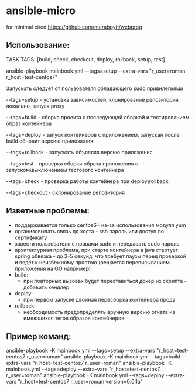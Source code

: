 # ansible-micro
for minimal ci\cd https://github.com/merabpyh/webprog

## Использование:
TASK TAGS: [build, check, checkout, deploy, rollback, setup, test]

ansible-playbook mainbook.yml --tags=setup --extra-vars "r_user=roman r_host=test-centos7" 

Запускать следует от пользователя обладающего sudo привилегиями

--tags=setup - установка зависимостей, клонирование репозитория локально, запуск proxy

--tags=build - сборка проекта с последующей сборкой и тестированием образ контейнера

--tags=deploy - запуск контейнеров с приложением, запуская после build обновит версию приложения

--tags=rollback - запускать объявляя версию приложения

--tags=test - проверка сборки образа приложения с запуском\выключением тестового контейнера

--tags=check - проверка работы контейнера при deploy\rollback

--tags=checkout - склонирование репозитория

## Изветные проблемы:
- поддерживается только centos6+ из-за использования модуля yum
- организовывать связь до хоста - ssh пароль или доступ по сертификату
- завести пользователя с правами sudo и передавать sudo пароль
- архитектурная проблема, при старте контейнера в java стартует spring обвязка - до 3-5 секунд,
что требует паузы перед проверкой и ведёт к неизбежному простою (решается переписыванием приложения на GO например)
- build:
    - при повторных вызовах будет переставиться докер из скрипта - добавить хендлер
- deploy:
    - при первом запуске двойная пересборка контейнера прода
- rollback:
    - необходимость предопределять вручную версию отката из имеющихся тегов образов контейнеров

## Пример команд:
ansible-playbook -K mainbook.yml --tags=setup --extra-vars "r_host=test-centos7 r_user=roman"
ansible-playbook -K mainbook.yml --tags=build --extra-vars "r_host=test-centos7 r_user=roman"
ansible-playbook -K mainbook.yml --tags=deploy --extra-vars "r_host=test-centos7 r_user=roman"
ansible-playbook -K mainbook.yml --tags=deploy --extra-vars "r_host=test-centos7 r_user=roman version=0.0.1a"
